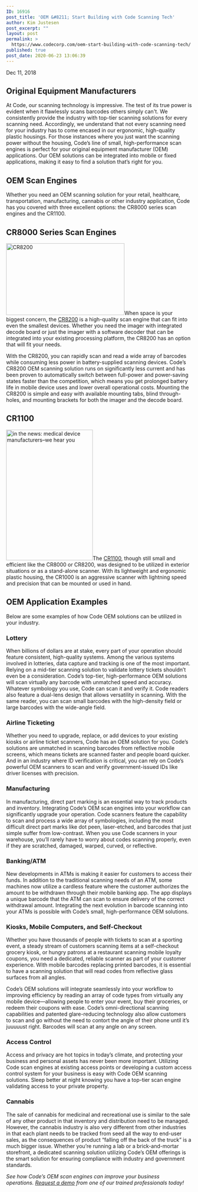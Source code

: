 ```yaml
---
ID: 16916
post_title: 'OEM &#8211; Start Building with Code Scanning Tech'
author: Kim Justesen
post_excerpt: ""
layout: post
permalink: >
  https://www.codecorp.com/oem-start-building-with-code-scanning-tech/
published: true
post_date: 2020-06-23 13:06:39
---
```

Dec 11, 2018
<h2>Original Equipment Manufacturers</h2>
At Code, our scanning technology is impressive. The test of its true power is evident when it flawlessly scans barcodes others simply can't. We consistently provide the industry with top-tier scanning solutions for every scanning need. Accordingly, we understand that not every scanning need for your industry has to come encased in our ergonomic, high-quality plastic housings. For those instances where you just want the scanning power without the housing, Code’s line of small, high-performance scan engines is perfect for your original equipment manufacturer (OEM) applications. Our OEM solutions can be integrated into mobile or fixed applications, making it easy to find a solution that’s right for you.
<h2>OEM Scan Engines</h2>
Whether you need an OEM scanning solution for your retail, healthcare, transportation, manufacturing, cannabis or other industry application, Code has you covered with three excellent options: the CR8000 series scan engines and the CR1100.
<h2><strong>CR8000 Series Scan Engines</strong></h2>
<img class="alignright" src="https://www.codecorp.com/wp-content/uploads/2018/11/cr8200-glamour-shot-800.jpg" alt="CR8200" width="321" height="194" />When space is your biggest concern, the <a href="https://www.codecorp.com/portfolio-items/scan-engines/" target="_blank" rel="noopener noreferrer">CR8200</a> is a high-quality scan engine that can fit into even the smallest devices. Whether you need the imager with integrated decode board or just the imager with a software decoder that can be integrated into your existing processing platform, the CR8200 has an option that will fit your needs.

With the CR8200, you can rapidly scan and read a wide array of barcodes while consuming less power in battery-supplied scanning devices. Code’s CR8200 OEM scanning solution runs on significantly less current and has been proven to automatically switch between full-power and power-saving states faster than the competition, which means you get prolonged battery life in mobile device uses and lower overall operational costs. Mounting the CR8200 is simple and easy with available mounting tabs, blind through-holes, and mounting brackets for both the imager and the decode board.
<h2><strong>CR1100</strong></h2>
<img class="alignright" src="https://www.codecorp.com/wp-content/uploads/2018/07/1000-stand-angle02.gif" alt="in the news: medical device manufacturers–we hear you" width="235" height="353" />The <a href="https://www.codecorp.com/portfolio-items/code-reader-1100/" target="_blank" rel="noopener noreferrer">CR1100</a>, though still small and efficient like the CR8000 or CR8200, was designed to be utilized in exterior situations or as a stand-alone scanner. With its lightweight and ergonomic plastic housing, the CR1000 is an aggressive scanner with lightning speed and precision that can be mounted or used in hand.
<h2>OEM Application Examples</h2>
Below are some examples of how Code OEM solutions can be utilized in your industry.
<h3><strong>Lottery</strong></h3>
When billions of dollars are at stake, every part of your operation should feature consistent, high-quality systems. Among the various systems involved in lotteries, data capture and tracking is one of the most important. Relying on a mid-tier scanning solution to validate lottery tickets shouldn’t even be a consideration. Code’s top-tier, high-performance OEM solutions will scan virtually any barcode with unmatched speed and accuracy. Whatever symbology you use, Code can scan it and verify it. Code readers also feature a dual-lens design that allows versatility in scanning. With the same reader, you can scan small barcodes with the high-density field or large barcodes with the wide-angle field.
<h3><strong>Airline Ticketing</strong></h3>
Whether you need to upgrade, replace, or add devices to your existing kiosks or airline ticket scanners, Code has an OEM solution for you. Code’s solutions are unmatched in scanning barcodes from reflective mobile screens, which means tickets are scanned faster and people board quicker. And in an industry where ID verification is critical, you can rely on Code’s powerful OEM scanners to scan and verify government-issued IDs like driver licenses with precision.
<h3><strong>Manufacturing</strong></h3>
In manufacturing, direct part marking is an essential way to track products and inventory. Integrating Code’s OEM scan engines into your workflow can significantly upgrade your operation. Code scanners feature the capability to scan and process a wide array of symbologies, including the most difficult direct part marks like dot peen, laser-etched, and barcodes that just simple suffer from low-contrast. When you use Code scanners in your warehouse, you’ll rarely have to worry about codes scanning properly, even if they are scratched, damaged, warped, curved, or reflective.
<h3><strong>Banking/ATM</strong></h3>
New developments in ATMs is making it easier for customers to access their funds. In addition to the traditional scanning needs of an ATM, some machines now utilize a cardless feature where the customer authorizes the amount to be withdrawn through their mobile banking app. The app displays a unique barcode that the ATM can scan to ensure delivery of the correct withdrawal amount. Integrating the next evolution in barcode scanning into your ATMs is possible with Code’s small, high-performance OEM solutions.
<h3><strong>Kiosks, Mobile Computers, and Self-Checkout</strong></h3>
Whether you have thousands of people with tickets to scan at a sporting event, a steady stream of customers scanning items at a self-checkout grocery kiosk, or hungry patrons at a restaurant scanning mobile loyalty coupons, you need a dedicated, reliable scanner as part of your customer experience. With mobile barcodes replacing printed barcodes, it is essential to have a scanning solution that will read codes from reflective glass surfaces from all angles.

Code’s OEM solutions will integrate seamlessly into your workflow to improving efficiency by reading an array of code types from virtually any mobile device—allowing people to enter your event, buy their groceries, or redeem their coupons with ease. Code’s omni-directional scanning capabilities and patented glare-reducing technology also allow customers to scan and go without the need to contort the angle of their phone until it’s juuuuust right. Barcodes will scan at any angle on any screen.
<h3><strong>Access Control</strong></h3>
Access and privacy are hot topics in today’s climate, and protecting your business and personal assets has never been more important. Utilizing Code scan engines at existing access points or developing a custom access control system for your business is easy with Code OEM scanning solutions. Sleep better at night knowing you have a top-tier scan engine validating access to your private property.
<h3><strong>Cannabis</strong></h3>
The sale of cannabis for medicinal and recreational use is similar to the sale of any other product in that inventory and distribution need to be managed. However, the cannabis industry is also very different from other industries in that each plant needs to be tracked from seed all the way to end-user sales, as the consequences of product “falling off the back of the truck” is a much bigger issue. Whether you’re running a lab or a brick-and-mortar storefront, a dedicated scanning solution utilizing Code’s OEM offerings is the smart solution for ensuring compliance with industry and government standards.

<em>See how Code’s OEM scan engines can improve your business operations. <u><a href="https://www.codecorp.com/how-to-buy/" rel=" noopener">Request a demo</a></u> from one of our trained professionals today!</em>